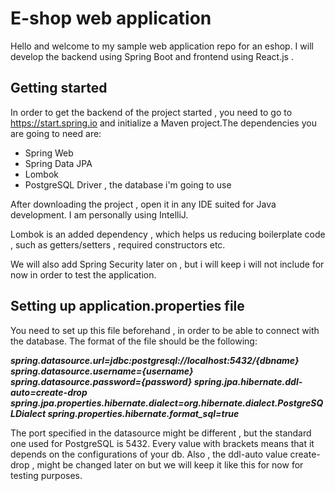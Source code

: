 # E-shop web application

Hello and welcome to my sample web application repo for an eshop.
I will develop the backend using Spring Boot and frontend using React.js .

## Getting started

In order to get the backend of the project started , you need to go to https://start.spring.io and initialize
a Maven project.The dependencies you are going to need are:
* Spring Web
* Spring Data JPA
* Lombok
* PostgreSQL Driver , the database i'm going to use

After downloading the project , open it in any IDE suited for Java development.
I am personally using IntelliJ.

Lombok is an added dependency , which helps us reducing boilerplate code , such as getters/setters , required constructors etc.

We will also add Spring Security later on , but i will keep i will not include for now in order to test the application.

## Setting up application.properties file

You need to set up this file beforehand , in order to be able to connect with the database.
The format of the file should be the following:

_**spring.datasource.url=jdbc:postgresql://localhost:5432/{dbname}
spring.datasource.username={username} 
spring.datasource.password={password}
spring.jpa.hibernate.ddl-auto=create-drop
spring.jpa.properties.hibernate.dialect=org.hibernate.dialect.PostgreSQLDialect
spring.properties.hibernate.format_sql=true**_

The port specified in the datasource might be different , but the standard one used
for PostgreSQL is 5432.
Every value with brackets means that it depends on the configurations of your db.
Also , the ddl-auto value create-drop , might be changed later on but we will keep it like
this for now for testing purposes.

